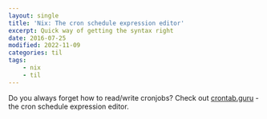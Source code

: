 ```yaml
---
layout: single
title: 'Nix: The cron schedule expression editor'
excerpt: Quick way of getting the syntax right
date: 2016-07-25
modified: 2022-11-09
categories: til
tags:
    - nix
    - til
---
```


Do you always forget how to read/write cronjobs?
Check out [crontab.guru](http://crontab.guru/) - the cron schedule expression editor.
